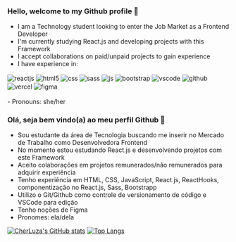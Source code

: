 ### Hello, welcome to my Github profile 👋

- I am a Technology student looking to enter the Job Market as a Frontend Developer
- I'm currently studying React.js and developing projects with this Framework
- I accept collaborations on paid/unpaid projects to gain experience
- I have experience in:
<div style="display: inline_block">  
  <img align="center" alt="reactjs" src="https://img.shields.io/static/v1?label=react&message=framework&color=blue&style=for-the-badge&logo=REACT"/>
  <img align="center" alt="html5" src="https://img.shields.io/badge/HTML5-E34F26?style=for-the-badge&logo=html5&logoColor=white" />
   <img align="center" alt="css" src="https://img.shields.io/badge/CSS3-1572B6?style=for-the-badge&logo=css3&logoColor=white" />
   <img align="center" alt="sass" src="https://img.shields.io/badge/Sass-000?style=for-the-badge&logo=sass" />
   <img align="center" alt="js" src="https://img.shields.io/badge/JavaScript-F7DF1E?style=for-the-badge&logo=javascript&logoColor=black" />
  <img align="center" alt="bootstrap" src="https://img.shields.io/badge/bootstrap-%238511FA.svg?style=for-the-badge&logo=bootstrap&logoColor=white" />
  <img align="center" alt="vscode" src="https://img.shields.io/badge/Visual%20Studio%20Code-0078d7.svg?style=for-the-badge&logo=visual-studio-code&logoColor=white" />
   <img align="center" alt="github" src="https://img.shields.io/badge/github-%23121011.svg?style=for-the-badge&logo=github&logoColor=white" />
  <img align="center" alt="vercel" src="https://img.shields.io/badge/vercel-%23000000.svg?style=for-the-badge&logo=vercel&logoColor=white" />
    <img align="center" alt="figma" src="https://img.shields.io/badge/figma-%23F24E1E.svg?style=for-the-badge&logo=figma&logoColor=white" />
  </div><br/> 
  - Pronouns: she/her


### Olá, seja bem vindo(a) ao meu perfil Github 👋

- Sou estudante da área de Tecnologia buscando me inserir no Mercado de Trabalho como Desenvolvedora Frontend
- No momento estou estudando React.js e desenvolvendo projetos com este Framework
- Aceito colaborações em projetos remunerados/não remunerados para adquirir experiência
- Tenho experiência em HTML, CSS, JavaScript, React.js, ReactHooks, componentização no React.js, Sass, Bootstrapp
- Utilizo o Git/Github como controle de versionamento de código e VSCode para edição
- Tenho noções de Figma 
- Pronomes: ela/dela

[![CherLuza's GitHub stats](https://github-readme-stats.vercel.app/api?username=cherluza&theme=cobalt&show_icons=true)](https://github.com/cherluza/github-readme-stats)
[![Top Langs](https://github-readme-stats.vercel.app/api/top-langs/?username=cherluza&layout=donut-vertical&theme=cobalt&show_icons=true)](https://github.com/cherluza/github-readme-stats)

